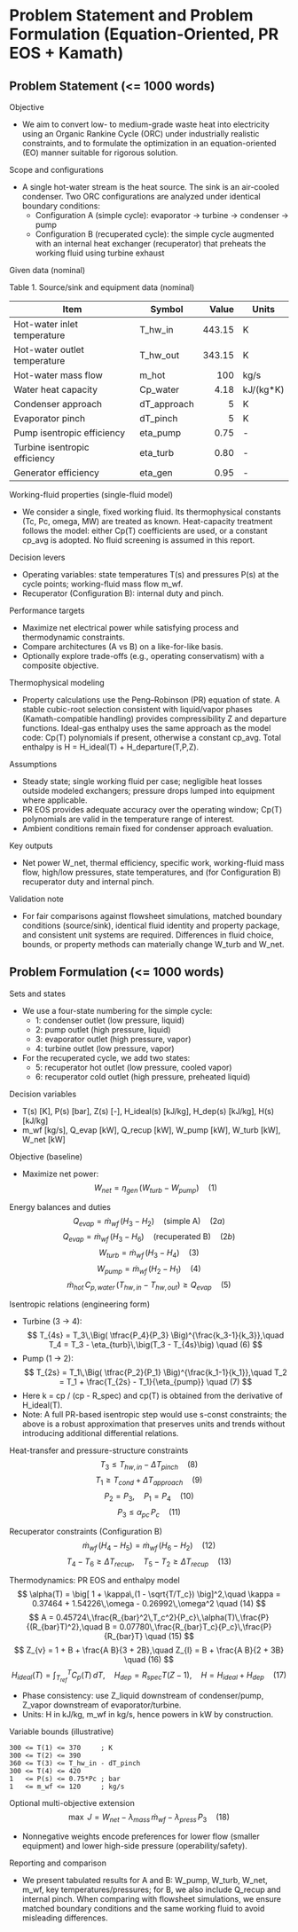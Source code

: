 # Problem Statement and Problem Formulation (Equation-Oriented, PR EOS + Kamath)

## Problem Statement (<= 1000 words)

Objective
- We aim to convert low- to medium-grade waste heat into electricity using an Organic Rankine Cycle (ORC) under industrially realistic constraints, and to formulate the optimization in an equation-oriented (EO) manner suitable for rigorous solution.

Scope and configurations
- A single hot-water stream is the heat source. The sink is an air-cooled condenser. Two ORC configurations are analyzed under identical boundary conditions:
  - Configuration A (simple cycle): evaporator -> turbine -> condenser -> pump
  - Configuration B (recuperated cycle): the simple cycle augmented with an internal heat exchanger (recuperator) that preheats the working fluid using turbine exhaust

Given data (nominal)

Table 1. Source/sink and equipment data (nominal)

| Item | Symbol | Value | Units |
|---|---|---:|---|
| Hot-water inlet temperature | T_hw_in | 443.15 | K |
| Hot-water outlet temperature | T_hw_out | 343.15 | K |
| Hot-water mass flow | m_hot | 100 | kg/s |
| Water heat capacity | Cp_water | 4.18 | kJ/(kg*K) |
| Condenser approach | dT_approach | 5 | K |
| Evaporator pinch | dT_pinch | 5 | K |
| Pump isentropic efficiency | eta_pump | 0.75 | - |
| Turbine isentropic efficiency | eta_turb | 0.80 | - |
| Generator efficiency | eta_gen | 0.95 | - |

Working-fluid properties (single-fluid model)
- We consider a single, fixed working fluid. Its thermophysical constants (Tc, Pc, omega, MW) are treated as known. Heat-capacity treatment follows the model: either Cp(T) coefficients are used, or a constant cp_avg is adopted. No fluid screening is assumed in this report.

Decision levers
- Operating variables: state temperatures T(s) and pressures P(s) at the cycle points; working-fluid mass flow m_wf.
- Recuperator (Configuration B): internal duty and pinch.

Performance targets
- Maximize net electrical power while satisfying process and thermodynamic constraints.
- Compare architectures (A vs B) on a like-for-like basis.
- Optionally explore trade-offs (e.g., operating conservatism) with a composite objective.

Thermophysical modeling
- Property calculations use the Peng–Robinson (PR) equation of state. A stable cubic-root selection consistent with liquid/vapor phases (Kamath-compatible handling) provides compressibility Z and departure functions. Ideal-gas enthalpy uses the same approach as the model code: Cp(T) polynomials if present, otherwise a constant cp_avg. Total enthalpy is H = H_ideal(T) + H_departure(T,P,Z).

Assumptions
- Steady state; single working fluid per case; negligible heat losses outside modeled exchangers; pressure drops lumped into equipment where applicable.
- PR EOS provides adequate accuracy over the operating window; Cp(T) polynomials are valid in the temperature range of interest.
- Ambient conditions remain fixed for condenser approach evaluation.

Key outputs
- Net power W_net, thermal efficiency, specific work, working-fluid mass flow, high/low pressures, state temperatures, and (for Configuration B) recuperator duty and internal pinch.

Validation note
- For fair comparisons against flowsheet simulations, matched boundary conditions (source/sink), identical fluid identity and property package, and consistent unit systems are required. Differences in fluid choice, bounds, or property methods can materially change W_turb and W_net.

## Problem Formulation (<= 1000 words)

Sets and states
- We use a four-state numbering for the simple cycle:
  - 1: condenser outlet (low pressure, liquid)
  - 2: pump outlet (high pressure, liquid)
  - 3: evaporator outlet (high pressure, vapor)
  - 4: turbine outlet (low pressure, vapor)
- For the recuperated cycle, we add two states:
  - 5: recuperator hot outlet (low pressure, cooled vapor)
  - 6: recuperator cold outlet (high pressure, preheated liquid)

Decision variables
- T(s) [K], P(s) [bar], Z(s) [-], H_ideal(s) [kJ/kg], H_dep(s) [kJ/kg], H(s) [kJ/kg]
- m_wf [kg/s], Q_evap [kW], Q_recup [kW], W_pump [kW], W_turb [kW], W_net [kW]

Objective (baseline)
- Maximize net power:
$$
W_{net} = \eta_{gen}\,\big( W_{turb} - W_{pump} \big) \quad (1)
$$

Energy balances and duties
$$
Q_{evap} = \dot{m}_{wf}\,\big(H_3 - H_2\big) \quad \text{(simple A)} \quad (2a)
$$
$$
Q_{evap} = \dot{m}_{wf}\,\big(H_3 - H_6\big) \quad \text{(recuperated B)} \quad (2b)
$$
$$
W_{turb} = \dot{m}_{wf}\,\big(H_3 - H_4\big) \quad (3)
$$
$$
W_{pump} = \dot{m}_{wf}\,\big(H_2 - H_1\big) \quad (4)
$$
$$
\dot{m}_{hot}\,C_{p,water}\,(T_{hw,in} - T_{hw,out}) \ge Q_{evap} \quad (5)
$$

Isentropic relations (engineering form)
- Turbine (3 -> 4):
$$
T_{4s} = T_3\,\Big( \tfrac{P_4}{P_3} \Big)^{\frac{k_3-1}{k_3}},\quad T_4 = T_3 - \eta_{turb}\,\big(T_3 - T_{4s}\big) \quad (6)
$$
- Pump (1 -> 2):
$$
T_{2s} = T_1\,\Big( \tfrac{P_2}{P_1} \Big)^{\frac{k_1-1}{k_1}},\quad T_2 = T_1 + \frac{T_{2s} - T_1}{\eta_{pump}} \quad (7)
$$
- Here k = cp / (cp - R_spec) and cp(T) is obtained from the derivative of H_ideal(T).
- Note: A full PR-based isentropic step would use s-const constraints; the above is a robust approximation that preserves units and trends without introducing additional differential relations.

Heat-transfer and pressure-structure constraints
$$
T_3 \le T_{hw,in} - \Delta T_{pinch} \quad (8)
$$
$$
T_1 \ge T_{cond} + \Delta T_{approach} \quad (9)
$$
$$
P_2 = P_3,\quad P_1 = P_4 \quad (10)
$$
$$
P_3 \le \alpha_{pc}\,P_c \quad (11)
$$

Recuperator constraints (Configuration B)
$$
\dot{m}_{wf}\,\big(H_4 - H_5\big) = \dot{m}_{wf}\,\big(H_6 - H_2\big) \quad (12)
$$
$$
T_4 - T_6 \ge \Delta T_{recup},\quad T_5 - T_2 \ge \Delta T_{recup} \quad (13)
$$

Thermodynamics: PR EOS and enthalpy model
$$
\alpha(T) = \big[ 1 + \kappa\,(1 - \sqrt{T/T_c}) \big]^2,\quad \kappa = 0.37464 + 1.54226\,\omega - 0.26992\,\omega^2 \quad (14)
$$
$$
A = 0.45724\,\frac{R_{bar}^2\,T_c^2}{P_c}\,\alpha(T)\,\frac{P}{(R_{bar}T)^2},\quad B = 0.07780\,\frac{R_{bar}T_c}{P_c}\,\frac{P}{R_{bar}T} \quad (15)
$$
$$
Z_{v} = 1 + B + \frac{A B}{3 + 2B},\quad Z_{l} = B + \frac{A B}{2 + 3B} \quad (16)
$$
$$
H_{ideal}(T) = \int_{T_{ref}}^{T} C_p(T)\,dT,\quad H_{dep} = R_{spec} T (Z - 1),\quad H = H_{ideal} + H_{dep} \quad (17)
$$
- Phase consistency: use Z_liquid downstream of condenser/pump, Z_vapor downstream of evaporator/turbine.
- Units: H in kJ/kg, m_wf in kg/s, hence powers in kW by construction.

Variable bounds (illustrative)
```
300 <= T(1) <= 370     ; K
300 <= T(2) <= 390
360 <= T(3) <= T_hw_in - dT_pinch
300 <= T(4) <= 420
1   <= P(s) <= 0.75*Pc ; bar
1   <= m_wf <= 120     ; kg/s
```

Optional multi-objective extension
$$
\max\ J = W_{net} - \lambda_{mass}\,\dot{m}_{wf} - \lambda_{press}\,P_3 \quad (18)
$$
- Nonnegative weights encode preferences for lower flow (smaller equipment) and lower high-side pressure (operability/safety).

Reporting and comparison
- We present tabulated results for A and B: W_pump, W_turb, W_net, m_wf, key temperatures/pressures; for B, we also include Q_recup and internal pinch. When comparing with flowsheet simulations, we ensure matched boundary conditions and the same working fluid to avoid misleading differences.